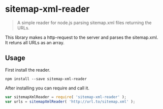 # sitemap-xml-reader

> A simple reader for node.js parsing sitemap.xml files returning the URLs.

This library makes a http-request to the server and parses the sitemap.xml. It
retuns all URLs as an array.

## Usage

First install the reader.

```
npm install --save sitemap-xml-reader
```

After installing you can require and call it.

```javascript
var sitemapXmlReader = require( 'sitemap-xml-reader' );
var urls = sitemapXmlReader( 'http://url.to/sitemap.xml' );
```
